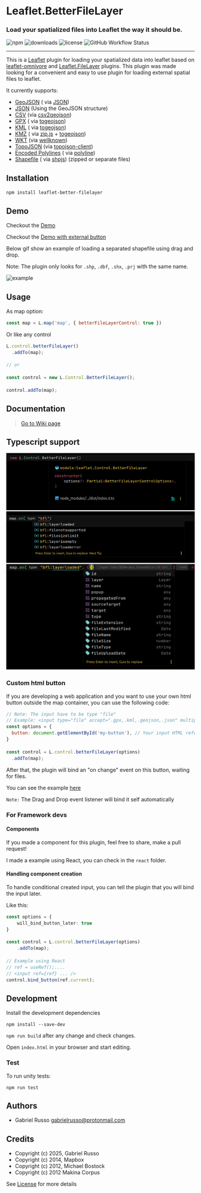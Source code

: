 # Leaflet.BetterFileLayer

### Load your spatialized files into Leaflet the way it should be.

![npm](https://img.shields.io/npm/v/leaflet-better-filelayer)
![downloads](https://img.shields.io/npm/dm/leaflet-better-filelayer)
![license](https://img.shields.io/npm/l/leaflet-better-filelayer)
![GitHub Workflow Status](https://github.com/gabriel-russo/Leaflet.BetterFileLayer/actions/workflows/testing.yml/badge.svg)

---

This is a [Leaflet](http://leafletjs.com/) plugin for loading your spatialized data into leaflet based
on [leaflet-omnivore](https://github.com/mapbox/leaflet-omnivore)
and [Leaflet.FileLayer](https://github.com/makinacorpus/Leaflet.FileLayer) plugins.
This plugin was made looking for a convenient and easy to use plugin for loading external spatial files to leaflet.

It currently supports:

* [GeoJSON](http://geojson.org/) (
  via [JSON](https://developer.mozilla.org/en-US/docs/Web/JavaScript/Reference/Global_Objects/JSON))
* [JSON](http://geojson.org/) (Using the GeoJSON structure)
* [CSV](http://en.wikipedia.org/wiki/Comma-separated_values) (via [csv2geojson](https://github.com/mapbox/csv2geojson))
* [GPX](https://wiki.openstreetmap.org/wiki/GPX) (
  via [togeojson](https://github.com/mapbox/togeojson))
* [KML](https://developers.google.com/kml/documentation/) (
  via [togeojson](https://github.com/mapbox/togeojson))
* [KMZ](https://developers.google.com/kml/documentation/kmzarchives) (
  via [zip.js](https://github.com/gildas-lormeau/zip.js/) + [togeojson](https://github.com/mapbox/togeojson))
* [WKT](http://en.wikipedia.org/wiki/Well-known_text) (via [wellknown](https://github.com/mapbox/wellknown))
* [TopoJSON](https://github.com/mbostock/topojson) (via [topojson-client](https://github.com/topojson/topojson-client))
* [Encoded Polylines](https://developers.google.com/maps/documentation/utilities/polylinealgorithm) (
  via [polyline](https://github.com/mapbox/polyline))
* [Shapefile](https://en.wikipedia.org/wiki/Shapefile) (
  via [shpjs](https://github.com/calvinmetcalf/shapefile-js/tree/gh-pages)) (zipped or separate files)

## Installation

```commandline
npm install leaflet-better-filelayer
```

## Demo

Checkout the [Demo](https://gabriel-russo.github.io/Leaflet.BetterFileLayer/example/)

Checkout
the [Demo with external button](https://gabriel-russo.github.io/Leaflet.BetterFileLayer/example/with-button.html)

Below gif show an example of loading a separated shapefile using drag and drop.

Note: The plugin only looks for `.shp`, `.dbf`, `.shx`, `.prj` with the same name.

![example](docs/images/example.gif)

## Usage

As map option:

```js
const map = L.map('map', { betterFileLayerControl: true })
```

Or like any control

```js
L.control.betterFileLayer()
  .addTo(map);

// or

const control = new L.Control.BetterFileLayer();

control.addTo(map);
```

## Documentation

> [Go to Wiki page](https://github.com/gabriel-russo/Leaflet.BetterFileLayer/wiki)

## Typescript support

![event_types](docs/images/class_types.png)
![event_types](docs/images/event_types.png)
![event_types](docs/images/event_handler_types.png)

### Custom html button

If you are developing a web application and you want to use your own html button outside the map container, you can use
the following code:

```js
// Note: The input have to be type "file"
// Example: <input type="file" accept=".gpx,.kml,.geojson,.json" multiple />
const options = {
  button: document.getElementById('my-button'), // Your input HTML reference
}

const control = L.control.betterFileLayer(options)
  .addTo(map);
```

After that, the plugin will bind an "on change" event on this button, waiting for files.

You can see the example [here](https://gabriel-russo.github.io/Leaflet.BetterFileLayer/example/with-button.html)

`Note:` The Drag and Drop event listener will bind it self automatically

### For Framework devs

#### Components

If you made a component for this plugin, feel free to share, make a pull request!

I made a example using React, you can check in the `react` folder.

#### Handling component creation

To handle conditional created input, you can tell the plugin that you will bind the input later.

Like this:

```ts
const options = {
    will_bind_button_later: true
}

const control = L.control.betterFileLayer(options)
    .addTo(map);

// Example using React
// ref = useRef();....
// <input ref={ref} ... />
control.bind_button(ref.current);
```

## Development

Install the development dependencies

```commandline
npm install --save-dev
```

`npm run build` after any change and check changes.

Open `index.html` in your browser and start editing.

### Test

To run unity tests:

```commandline
npm run test
```

## Authors

- Gabriel Russo <gabrielrusso@protonmail.com>

## Credits

- Copyright (c) 2025, Gabriel Russo
- Copyright (c) 2014, Mapbox
- Copyright (c) 2012, Michael Bostock
- Copyright (c) 2012 Makina Corpus

See [License](https://github.com/gabriel-russo/Leaflet.BetterFileLayer/blob/master/LICENSE) for more details
